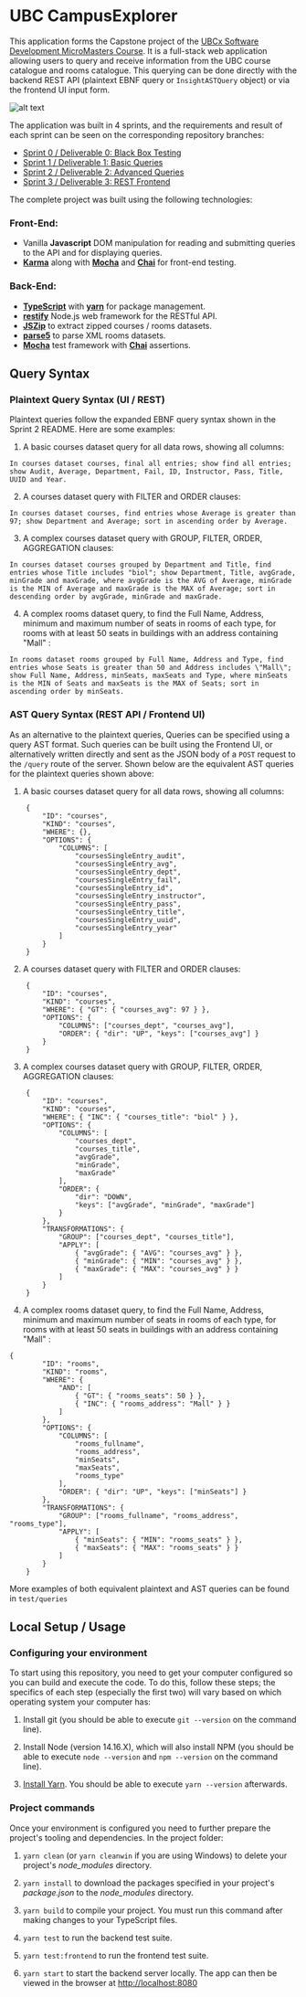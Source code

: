 # UBC CampusExplorer

This application forms the Capstone project of the [UBCx Software Development MicroMasters Course](https://www.edx.org/micromasters/ubcx-software-development). It is a full-stack web application allowing users to query and receive information from the UBC course catalogue and rooms catalogue. This querying can be done directly with the backend REST API (plaintext EBNF query or `InsightASTQuery` object) or via the frontend UI input form.

![alt text](./CampusExplorer.JPG)

The application was built in 4 sprints, and the requirements and result of each sprint can be seen on the corresponding repository branches:

-   [Sprint 0 / Deliverable 0: Black Box Testing](https://github.com/PLCoster/ubc_softdev_capstone/tree/d0)
-   [Sprint 1 / Deliverable 1: Basic Queries](https://github.com/PLCoster/ubc_softdev_capstone/tree/d1)
-   [Sprint 2 / Deliverable 2: Advanced Queries](https://github.com/PLCoster/ubc_softdev_capstone/tree/d2)
-   [Sprint 3 / Deliverable 3: REST Frontend](https://github.com/PLCoster/ubc_softdev_capstone/tree/d3)

The complete project was built using the following technologies:

### Front-End:

-   Vanilla **Javascript** DOM manipulation for reading and submitting queries to the API and for displaying queries.
-   **[Karma](https://karma-runner.github.io/6.4/index.html)** along with **[Mocha](https://mochajs.org/)** and **[Chai](https://www.chaijs.com/)** for front-end testing.

### Back-End:

-   **[TypeScript](https://www.typescriptlang.org/)** with **[yarn](https://yarnpkg.com/)** for package management.
-   **[restify](http://restify.com/)** Node.js web framework for the RESTful API.
-   **[JSZip](https://www.npmjs.com/package/jszip)** to extract zipped courses / rooms datasets.
-   **[parse5](https://www.npmjs.com/package/parse5)** to parse XML rooms datasets.
-   **[Mocha](https://mochajs.org/)** test framework with **[Chai](https://www.chaijs.com/)** assertions.

## Query Syntax

### Plaintext Query Syntax (UI / REST)

Plaintext queries follow the expanded EBNF query syntax shown in the Sprint 2 README. Here are some examples:

1. A basic courses dataset query for all data rows, showing all columns:

```
In courses dataset courses, final all entries; show find all entries; show Audit, Average, Department, Fail, ID, Instructor, Pass, Title, UUID and Year.
```

2. A courses dataset query with FILTER and ORDER clauses:

```
In courses dataset courses, find entries whose Average is greater than 97; show Department and Average; sort in ascending order by Average.
```

3. A complex courses dataset query with GROUP, FILTER, ORDER, AGGREGATION clauses:

```
In courses dataset courses grouped by Department and Title, find entries whose Title includes "biol"; show Department, Title, avgGrade, minGrade and maxGrade, where avgGrade is the AVG of Average, minGrade is the MIN of Average and maxGrade is the MAX of Average; sort in descending order by avgGrade, minGrade and maxGrade.
```

4. A complex rooms dataset query, to find the Full Name, Address, minimum and maximum number of seats in rooms of each type, for rooms with at least 50 seats in buildings with an address containing "Mall" :

```
In rooms dataset rooms grouped by Full Name, Address and Type, find entries whose Seats is greater than 50 and Address includes \"Mall\"; show Full Name, Address, minSeats, maxSeats and Type, where minSeats is the MIN of Seats and maxSeats is the MAX of Seats; sort in ascending order by minSeats.
```

### AST Query Syntax (REST API / Frontend UI)

As an alternative to the plaintext queries, Queries can be specified using a query AST format. Such queries can be built using the Frontend UI, or alternatively written directly and sent as the JSON body of a `POST` request to the `/query` route of the server. Shown below are the equivalent AST queries for the plaintext queries shown above:

1. A basic courses dataset query for all data rows, showing all columns:

```
    {
        "ID": "courses",
        "KIND": "courses",
        "WHERE": {},
        "OPTIONS": {
            "COLUMNS": [
                "coursesSingleEntry_audit",
                "coursesSingleEntry_avg",
                "coursesSingleEntry_dept",
                "coursesSingleEntry_fail",
                "coursesSingleEntry_id",
                "coursesSingleEntry_instructor",
                "coursesSingleEntry_pass",
                "coursesSingleEntry_title",
                "coursesSingleEntry_uuid",
                "coursesSingleEntry_year"
            ]
        }
    }
```

2. A courses dataset query with FILTER and ORDER clauses:

```
    {
        "ID": "courses",
        "KIND": "courses",
        "WHERE": { "GT": { "courses_avg": 97 } },
        "OPTIONS": {
            "COLUMNS": ["courses_dept", "courses_avg"],
            "ORDER": { "dir": "UP", "keys": ["courses_avg"] }
        }
    }
```

3. A complex courses dataset query with GROUP, FILTER, ORDER, AGGREGATION clauses:

```
    {
        "ID": "courses",
        "KIND": "courses",
        "WHERE": { "INC": { "courses_title": "biol" } },
        "OPTIONS": {
            "COLUMNS": [
                "courses_dept",
                "courses_title",
                "avgGrade",
                "minGrade",
                "maxGrade"
            ],
            "ORDER": {
                "dir": "DOWN",
                "keys": ["avgGrade", "minGrade", "maxGrade"]
            }
        },
        "TRANSFORMATIONS": {
            "GROUP": ["courses_dept", "courses_title"],
            "APPLY": [
                { "avgGrade": { "AVG": "courses_avg" } },
                { "minGrade": { "MIN": "courses_avg" } },
                { "maxGrade": { "MAX": "courses_avg" } }
            ]
        }
    }
```

4. A complex rooms dataset query, to find the Full Name, Address, minimum and maximum number of seats in rooms of each type, for rooms with at least 50 seats in buildings with an address containing "Mall" :

```
{
        "ID": "rooms",
        "KIND": "rooms",
        "WHERE": {
            "AND": [
                { "GT": { "rooms_seats": 50 } },
                { "INC": { "rooms_address": "Mall" } }
            ]
        },
        "OPTIONS": {
            "COLUMNS": [
                "rooms_fullname",
                "rooms_address",
                "minSeats",
                "maxSeats",
                "rooms_type"
            ],
            "ORDER": { "dir": "UP", "keys": ["minSeats"] }
        },
        "TRANSFORMATIONS": {
            "GROUP": ["rooms_fullname", "rooms_address", "rooms_type"],
            "APPLY": [
                { "minSeats": { "MIN": "rooms_seats" } },
                { "maxSeats": { "MAX": "rooms_seats" } }
            ]
        }
    }
```

More examples of both equivalent plaintext and AST queries can be found in `test/queries`

## Local Setup / Usage

### Configuring your environment

To start using this repository, you need to get your computer configured so you can build and execute the code. To do this, follow these steps; the specifics of each step (especially the first two) will vary based on which operating system your computer has:

1. Install git (you should be able to execute `git --version` on the command line).

1. Install Node (version 14.16.X), which will also install NPM (you should be able to execute `node --version` and `npm --version` on the command line).

1. [Install Yarn](https://yarnpkg.com/en/docs/install). You should be able to execute `yarn --version` afterwards.

### Project commands

Once your environment is configured you need to further prepare the project's tooling and dependencies. In the project folder:

1. `yarn clean` (or `yarn cleanwin` if you are using Windows) to delete your project's _node_modules_ directory.

1. `yarn install` to download the packages specified in your project's _package.json_ to the _node_modules_ directory.

1. `yarn build` to compile your project. You must run this command after making changes to your TypeScript files.

1. `yarn test` to run the backend test suite.

1. `yarn test:frontend` to run the frontend test suite.

1. `yarn start` to start the backend server locally. The app can then be viewed in the browser at [http://localhost:8080](http://localhost:8080)

```

```
